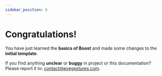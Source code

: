 ```yaml
---
sidebar_position: 6
---
```


# Congratulations!

You have just learned the **basics of Boost** and made some changes to the **initial template**.

If you find anything **unclear** or **buggy** in project or this documentation? Please report it to: contact@eyegestures.com.

